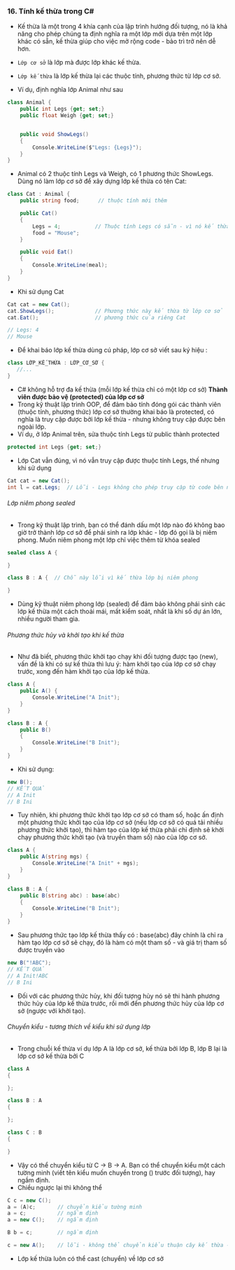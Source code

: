 ### 16. Tính kế thừa trong C#

- Kế thừa là một trong 4 khía cạnh của lập trình hướng đối tượng, nó là khả năng cho phép chúng ta định nghĩa ra một lớp mới dựa trên một lớp khác có sẵn, kế thừa giúp cho việc mở rộng code - bảo trì trở nên dễ hơn.
- `Lớp cơ sở` là lớp mà được lớp khác kế thừa.
- `Lớp kế thừa` là lớp kế thừa lại các thuộc tính, phương thức từ lớp cơ sở.

- Ví dụ, định nghĩa lớp Animal như sau

```csharp
class Animal {
    public int Legs {get; set;}
    public float Weigh {get; set;}


    public void ShowLegs()
    {
        Console.WriteLine($"Legs: {Legs}");
    }
}
```

- Animal có 2 thuộc tính Legs và Weigh, có 1 phương thức ShowLegs. Dùng nó làm lớp cơ sở để xây dựng lớp kế thừa có tên Cat:

```csharp
class Cat : Animal {
    public string food;      // thuộc tính mới thêm

    public Cat()
    {
        Legs = 4;           // Thuộc tính Legs có sẵn - vì nó kế thừa từ Animal
        food = "Mouse";
    }

    public void Eat()
    {
        Console.WriteLine(meal);
    }
}
```

- Khi sử dụng Cat

```csharp
Cat cat = new Cat();
cat.ShowLegs();             // Phương thức này kế thừa từ lớp cơ sở
cat.Eat();                  // phương thức của riêng Cat

// Legs: 4
// Mouse
```

- Để khai báo lớp kế thừa dùng cú pháp, lớp cơ sở viết sau ký hiệu :

```csharp
class LỚP_KẾ_THỪA : LỚP_CƠ_SỞ {
   //...
}
```

- C# không hỗ trợ đa kế thừa (mỗi lớp kế thừa chỉ có một lớp cơ sở)
  **Thành viên được bảo vệ (protected) của lớp cơ sở**
- Trong kỹ thuật lập trình OOP, để đảm bảo tính đóng gói các thành viên (thuộc tính, phương thức) lớp cơ sở thường khai báo là protected, có nghĩa là truy cập được bởi lớp kế thừa - nhưng không truy cập được bên ngoài lớp.
- Ví dụ, ở lớp Animal trên, sửa thuộc tính Legs từ public thành protected

```csharp
protected int Legs {get; set;}
```

- Lớp Cat vẫn đúng, vì nó vẫn truy cập được thuộc tính Legs, thế nhưng khi sử dụng

```csharp
Cat cat = new Cat();
int l = cat.Legs;  // Lỗi - Legs không cho phép truy cập từ code bên ngoài lớp
```

###### Lớp niêm phong sealed

- Trong kỹ thuật lập trình, bạn có thể đánh dấu một lớp nào đó không bao giờ trở thành lớp cơ sở để phái sinh ra lớp khác - lớp đó gọi là bị niêm phong. Muốn niêm phong một lớp chỉ việc thêm từ khóa sealed

```csharp
sealed class A {

}

class B : A {  // Chỗ này lỗi vì kế thừa lớp bị niêm phong

}
```

- Dùng kỹ thuật niêm phong lớp (sealed) để đảm bảo không phái sinh các lớp kế thừa một cách thoải mái, mất kiểm soát, nhất là khi số dự án lớn, nhiều người tham gia.

###### Phương thức hủy và khởi tạo khi kế thừa

- Như đã biết, phương thức khởi tạo chạy khi đối tượng được tạo (new), vấn đề là khi có sự kế thừa thì lưu ý: hàm khởi tạo của lớp cơ sở chạy trước, xong đến hàm khởi tạo của lớp kế thừa.

```csharp
class A {
    public A() {
        Console.WriteLine("A Init");
    }
}

class B : A {
    public B()
    {
        Console.WriteLine("B Init");
    }
}
```

- Khi sử dụng:

```csharp
new B();
// KẾT QUẢ
// A Init
// B Ini
```

- Tuy nhiên, khi phương thức khởi tạo lớp cơ sở có tham số, hoặc ấn định một phương thức khởi tạo của lớp cơ sở (nếu lớp cơ sở có quá tải nhiều phương thức khởi tạo), thì hàm tạo của lớp kế thừa phải chỉ định sẽ khởi chạy phương thức khởi tạo (và truyền tham số) nào của lớp cơ sở.

```csharp
class A {
    public A(string mgs) {
        Console.WriteLine("A Init" + mgs);
    }
}

class B : A {
    public B(string abc) : base(abc)
    {
        Console.WriteLine("B Init");
    }
}
```

- Sau phương thức tạo lớp kế thừa thấy có : base(abc) đây chính là chỉ ra hàm tạo lớp cơ sở sẽ chạy, đó là hàm có một tham số - và giá trị tham số được truyền vào

```csharp
new B("!ABC");
// KẾT QUẢ
// A Init!ABC
// B Ini
```

- Đối với các phương thức hủy, khi đối tượng hủy nó sẽ thi hành phương thức hủy của lớp kế thừa trước, rồi mới đến phương thức hủy của lớp cơ sở (ngược với khởi tạo).

###### Chuyển kiểu - tương thích về kiểu khi sử dụng lớp

- Trong chuỗi kế thừa ví dụ lớp A là lớp cơ sở, kế thừa bởi lớp B, lớp B lại là lớp cơ sở kế thừa bởi C

```csharp
class A
{

};

class B : A
{

};

class C : B
{

}
```

- Vậy có thể chuyển kiểu từ C -> B -> A. Bạn có thể chuyển kiểu một cách tường minh (viết tên kiểu muốn chuyển trong () trước đối tượng), hay ngầm định.
- Chiều ngược lại thì không thể

```csharp
C c = new C();
a = (A)c;       // chuyển kiểu tường minh
a = c;          // ngầm định
a = new C();    // ngầm định

B b = c;        // ngầm định

c = new A();    // lỗi - không thể chuyển kiểu thuận cây kế thừa -  Lớp cha không chuyển thành con được
```

- Lớp kế thừa luôn có thể cast (chuyển) về lớp cơ sở
